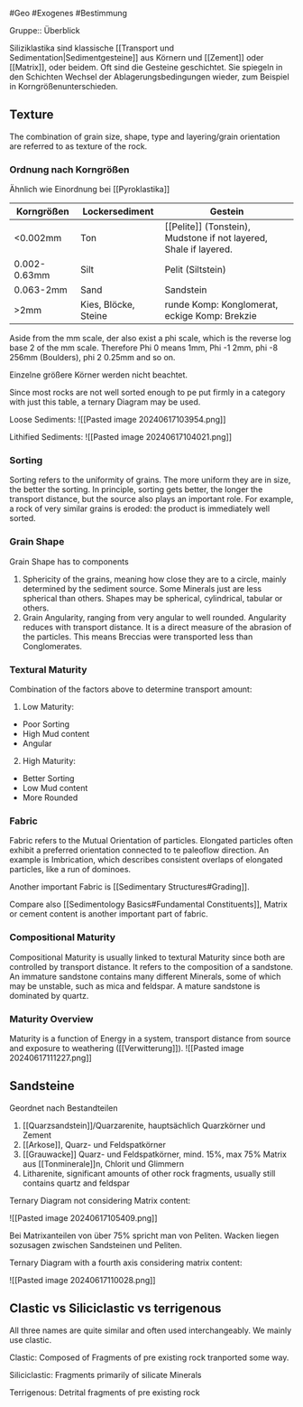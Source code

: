 #Geo #Exogenes #Bestimmung 

Gruppe:: Überblick

Siliziklastika sind klassische [[Transport und Sedimentation|Sedimentgesteine]] aus Körnern und [[Zement]] oder [[Matrix]], oder beidem. Oft sind die Gesteine geschichtet. Sie spiegeln in den Schichten Wechsel der Ablagerungsbedingungen wieder, zum Beispiel in Korngrößenunterschieden.

## Texture

The combination of grain size, shape, type and layering/grain orientation are referred to as texture of the rock.

### Ordnung nach Korngrößen

Ähnlich wie Einordnung bei [[Pyroklastika]]

| Korngrößen   | Lockersediment       | Gestein                                       |
| ------------ | -------------------- | --------------------------------------------- |
| <0.002mm     | Ton                  | [[Pelite]] (Tonstein), Mudstone if not layered, Shale if layered.                         |
| 0.002-0.63mm | Silt                 | Pelit (Siltstein)                             |
| 0.063-2mm    | Sand                 | Sandstein                                     |
| >2mm         | Kies, Blöcke, Steine | runde Komp: Konglomerat, eckige Komp: Brekzie |

Aside from the mm scale, der also exist a phi scale, which is the reverse log base 2 of the mm scale. Therefore Phi 0 means 1mm, Phi -1 2mm, phi -8 256mm (Boulders), phi 2 0.25mm and so on.

Einzelne größere Körner werden nicht beachtet.

Since most rocks are not well sorted enough to pe put firmly  in a category with just this table, a ternary Diagram may be used.

Loose Sediments:
![[Pasted image 20240617103954.png]]

Lithified Sediments:
![[Pasted image 20240617104021.png]]

### Sorting

Sorting refers to the uniformity of grains. The more uniform they are in size, the better the sorting. In principle, sorting gets better, the longer the transport distance, but the source also plays an important role. For example, a rock of very similar grains is eroded: the product is immediately well sorted.

### Grain Shape

Grain Shape has to components

1. Sphericity of the grains, meaning how close they are to a circle, mainly determined by the sediment source. Some Minerals just are less spherical than others. Shapes may be spherical, cylindrical, tabular or others.
2. Grain Angularity, ranging from very angular to well rounded. Angularity reduces with transport distance. It is a direct measure of the abrasion of the particles. This means Breccias were transported less than Conglomerates.

### Textural Maturity

Combination of the factors above to determine transport amount:

1. Low Maturity:
- Poor Sorting
- High Mud content
- Angular
2. High Maturity:
- Better Sorting
- Low Mud content
- More Rounded

### Fabric

Fabric refers to the Mutual Orientation of particles. Elongated particles often exhibit a preferred orientation connected to te paleoflow direction. An example is Imbrication, which describes consistent overlaps of elongated particles, like a run of dominoes.

Another important Fabric is [[Sedimentary Structures#Grading]].

Compare also [[Sedimentology Basics#Fundamental Constituents]], Matrix or cement content is another important part of fabric.

### Compositional Maturity

Compositional Maturity is usually linked to textural Maturity since both are controlled by transport distance. It refers to the composition of a sandstone. An immature sandstone contains many different Minerals, some of which may be unstable, such as mica and feldspar. A mature sandstone is dominated by quartz. 

### Maturity Overview

Maturity is a function of Energy in a system, transport distance from source and exposure to weathering ([[Verwitterung]]).
![[Pasted image 20240617111227.png]]

## Sandsteine

Geordnet nach Bestandteilen

1. [[Quarzsandstein]]/Quarzarenite, hauptsächlich Quarzkörner und Zement
2. [[Arkose]], Quarz- und Feldspatkörner
3. [[Grauwacke]] Quarz- und Feldspatkörner, mind. 15%, max 75% Matrix aus [[Tonminerale]]n, Chlorit und Glimmern
4. Litharenite, significant amounts of other rock fragments, usually still contains quartz and feldspar

Ternary Diagram not considering Matrix content:

![[Pasted image 20240617105409.png]]

Bei Matrixanteilen von über 75% spricht man von Peliten. Wacken liegen sozusagen zwischen Sandsteinen und Peliten.

Ternary Diagram with a fourth axis considering matrix content:

![[Pasted image 20240617110028.png]]

## Clastic vs Siliciclastic vs terrigenous

All three names are quite similar and often used interchangeably. We mainly use clastic.

Clastic: Composed of Fragments of pre existing rock tranported some way.

Siliciclastic: Fragments primarily of silicate Minerals

Terrigenous: Detrital fragments of pre existing rock

